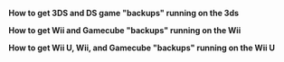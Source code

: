 **How to get 3DS and DS game "backups" running on the 3ds**

**How to get Wii and Gamecube "backups" running on the Wii**

**How to get Wii U, Wii, and Gamecube "backups" running on the Wii U**